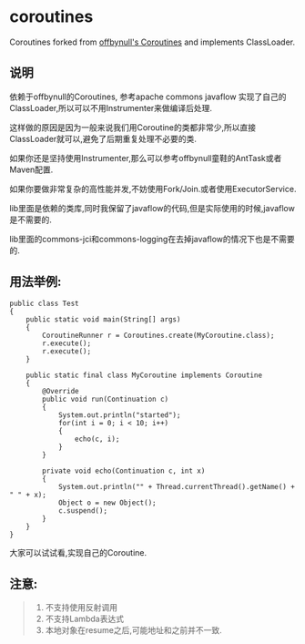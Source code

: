# coroutines
Coroutines forked from [offbynull's Coroutines](https://github.com/offbynull/coroutines) and implements ClassLoader.

## 说明

依赖于offbynull的Coroutines, 参考apache commons javaflow 实现了自己的ClassLoader,所以可以不用Instrumenter来做编译后处理.

这样做的原因是因为一般来说我们用Coroutine的类都非常少,所以直接ClassLoader就可以,避免了后期重复处理不必要的类.

如果你还是坚持使用Instrumenter,那么可以参考offbynull童鞋的AntTask或者Maven配置.

如果你要做非常复杂的高性能并发,不妨使用Fork/Join.或者使用ExecutorService.

lib里面是依赖的类库,同时我保留了javaflow的代码,但是实际使用的时候,javaflow是不需要的.

lib里面的commons-jci和commons-logging在去掉javaflow的情况下也是不需要的.

## 用法举例:

```
public class Test
{
	public static void main(String[] args)
	{
		CoroutineRunner r = Coroutines.create(MyCoroutine.class);
		r.execute();
		r.execute();
	}

	public static final class MyCoroutine implements Coroutine
	{
		@Override
		public void run(Continuation c)
		{
			System.out.println("started");
			for(int i = 0; i < 10; i++)
			{
				echo(c, i);
			}
		}

		private void echo(Continuation c, int x)
		{
			System.out.println("" + Thread.currentThread().getName() + " " + x);
			Object o = new Object();
			c.suspend();
		}
	}
}
```

大家可以试试看,实现自己的Coroutine.


## 注意:
> 1. 不支持使用反射调用
> 1. 不支持Lambda表达式
> 1. 本地对象在resume之后,可能地址和之前并不一致.

